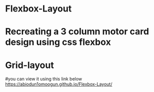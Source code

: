 # Flexbox-Layout
# Recreating a 3 column motor card design using css flexbox

# Grid-layout 

#you can view it using this link below 
https://abiodun1omoogun.github.io/Flexbox-Layout/
 

